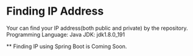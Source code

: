 # Finding IP Address
Your can find your IP address(both public and private) by the repository.
Programming Language: Java
JDK: jdk1.8.0_191

** Finding IP using Spring Boot is Coming Soon.
